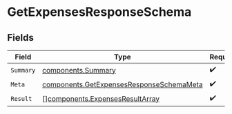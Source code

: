 # GetExpensesResponseSchema


## Fields

| Field                                                                                                | Type                                                                                                 | Required                                                                                             | Description                                                                                          |
| ---------------------------------------------------------------------------------------------------- | ---------------------------------------------------------------------------------------------------- | ---------------------------------------------------------------------------------------------------- | ---------------------------------------------------------------------------------------------------- |
| `Summary`                                                                                            | [components.Summary](../../models/components/summary.md)                                             | :heavy_check_mark:                                                                                   | N/A                                                                                                  |
| `Meta`                                                                                               | [components.GetExpensesResponseSchemaMeta](../../models/components/getexpensesresponseschemameta.md) | :heavy_check_mark:                                                                                   | N/A                                                                                                  |
| `Result`                                                                                             | [][components.ExpensesResultArray](../../models/components/expensesresultarray.md)                   | :heavy_check_mark:                                                                                   | N/A                                                                                                  |